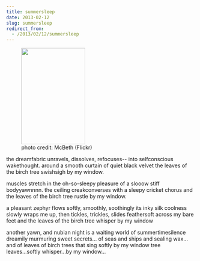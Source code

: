 ```yaml
---
title: summersleep
date: 2013-02-12
slug: summersleep
redirect_from:
  - /2013/02/12/summersleep
---
```


<figure><img class=" " alt="" src="http://farm2.staticflickr.com/1401/1421969136_9d6b5e5400_n.jpg" width="170" height="256" /><figcaption>photo credit: McBeth (Flickr)</figcaption></figure>

<p class="poetry">the dreamfabric unravels, dissolves, refocuses--
into selfconscious wakethought.
around a smooth curtain of quiet black velvet
the leaves of the birch tree swishsigh by my window.

muscles stretch in the oh-so-sleepy pleasure
of a slooow stiff bodyyawnnnn.
the ceiling creakconverses with a sleepy cricket chorus
and the leaves of the birch tree rustle by my window.

a pleasant zephyr flows softly, smoothly, soothingly
its inky silk coolness slowly wraps me up,
then tickles, trickles, slides feathersoft across my bare feet
and the leaves of the birch tree whisper by my window

another yawn, and nubian night is a waiting world of summertimesilence
dreamily murmuring sweet secrets...
of seas and ships and sealing wax...
and of leaves of birch trees that sing softly by my window
tree leaves...softly whisper...by my window...</p>